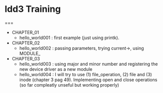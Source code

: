 # ldd3 Training
===


* CHAPTER_01
    * hello_world001 : first example (just using printk).
* CHAPTER_02 
    * hello_world002 : passing parameters, trying current->, using MODULE_
* CHAPTER_03 
    * hello_world003 : using major and minor number and registering the new device driver as a new module
    * hello_world004 : I will try to use (1) file_operation, (2) file and (3) inode (chapter 3 pag 49). Implementing open and close operations (so far compleatly unseful but working properly)
